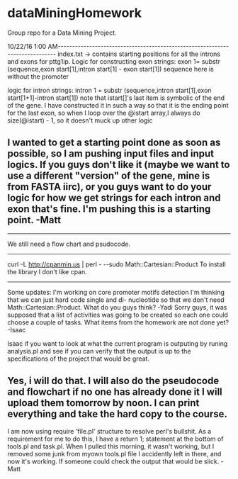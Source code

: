# dataMiningHomework
Group repo for a Data Mining Project.

10/22/16 1:00 AM-----------------------------------------------------------------------------
index.txt -> contains starting positions for all the introns and exons
  for pttg1ip. Logic for constructing exon strings:
   exon 1= substr (sequence,exon start[1],intron start[1] - exon start[1])
     sequence here is without the promoter

   logic for intron strings:
   intron 1 = substr (sequence,intron start[1],exon start[1+1]-intron start[1])
   note that istart[]'s last item is symbolic of the end of the gene. I have constructed it
   in such a way so that it is the ending point for the last exon, so when I loop over
   the @istart array,I always do size(@istart) - 1, so it doesn't muck up other logic

   I wanted to get a starting point done as soon as possible, so I am pushing input files
     and input logics. If you guys don't like it (maybe we want to use a different "version" 
     of the gene, mine is from FASTA iirc), or you guys want to do your logic for how we
     get strings for each intron and exon that's fine. I'm pushing this is a starting point.
-Matt
---------------------------------------------------------------------------------------------
************************
We still need a flow chart and psudocode.


******************
curl -L http://cpanmin.us | perl - --sudo Math::Cartesian::Product
To install the library I don't like cpan.

---------------------------------------------------------------------------------------------
Some updates:
I'm working on core promoter motifs detection
I'm thinking that we can just hard code single and di- nucleotide so that we don't need Math::Cartesian::Product. What do you guys think?
-Yadi
Sorry guys, it was supposed that a list of activities was going to be created so each one could choose a couple of tasks. What items from the homework are not done yet?
-Isaac

Isaac if you want to look at what the current program is outputing by runing analysis.pl and see if you can verify that the output is up to the specifications of the project that would be great.

Yes, i will do that. I will also do the pseudocode and flowchart if no one has already done it
I will upload them tomorrow by noon. I can print everything and take the hard copy to the course.
------------------------------------------------------------------------------------------
I am now using require 'file.pl' structure to resolve perl's bullshit. As a requirement for me to do this, I have a return 1; statement at the bottom of tools.pl and task.pl. When I pulled this morning, it wasn't working, but I removed some junk from myown tools.pl file I accidently left in there, and now it's working. If someone could check the output that would be siick.
-Matt

